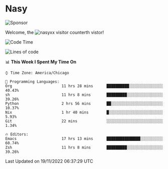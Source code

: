 # Nasy

<!--
<p align="center">
<img height="200" src="https://github-readme-stats.vercel.app/api?username=nasyxx&count_private=true&show_icons=true&theme=dracula&include_all_commits=true"/>
<img height="200" src="https://github-readme-stats.vercel.app/api/top-langs/?username=nasyxx&theme=dracula&hide=html,jupyter+notebook&count_private=true&show_icons=true"/>
</p>

  
----------------
-->

![Sponsor](https://img.shields.io/static/v1.svg?label=Sponsor&message=%E2%9D%A4&logo=GitHub&style=flat&color=pink)
 
Welcome, the ![nasyxx visitor counter](https://count.getloli.com/get/@nasyxx?theme=rule34)th vistor!
 
<!--START_SECTION:waka-->
![Code Time](http://img.shields.io/badge/Code%20Time-2%2C845%20hrs%2036%20mins-blue)

![Lines of code](https://img.shields.io/badge/From%20Hello%20World%20I%27ve%20Written-5%20Million%20lines%20of%20code-blue)

📊 **This Week I Spent My Time On** 

```text
⌚︎ Time Zone: America/Chicago

💬 Programming Languages: 
Org                      11 hrs 28 mins      ██████████░░░░░░░░░░░░░░░   40.43% 
sh                       11 hrs 8 mins       █████████░░░░░░░░░░░░░░░░   39.26% 
Python                   2 hrs 56 mins       ██░░░░░░░░░░░░░░░░░░░░░░░   10.37% 
Nix                      1 hr 40 mins        █░░░░░░░░░░░░░░░░░░░░░░░░   5.93% 
Git                      22 mins             ░░░░░░░░░░░░░░░░░░░░░░░░░   1.34%

🔥 Editors: 
Emacs                    17 hrs 13 mins      ███████████████░░░░░░░░░░   60.74% 
Zsh                      11 hrs 8 mins       █████████░░░░░░░░░░░░░░░░   39.26%

```


 Last Updated on 19/11/2022 06:37:29 UTC
<!--END_SECTION:waka-->

<!-- ![visitors](https://visitor-badge.laobi.icu/badge?page_id=nasyxx.nasyxx) -->
